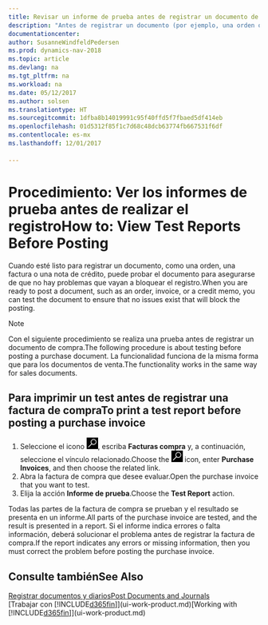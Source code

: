 ```yaml
---
title: Revisar un informe de prueba antes de registrar un documento de venta o de compra
description: "Antes de registrar un documento (por ejemplo, una orden o una nota de crédito), puede probarlo y revisarlo para comprobar si hay errores que puedan bloquear el registro."
documentationcenter: 
author: SusanneWindfeldPedersen
ms.prod: dynamics-nav-2018
ms.topic: article
ms.devlang: na
ms.tgt_pltfrm: na
ms.workload: na
ms.date: 05/12/2017
ms.author: solsen
ms.translationtype: HT
ms.sourcegitcommit: 1dfba8b14019991c95f40ffd5f7fbaed5df414eb
ms.openlocfilehash: 01d5312f85f1c7d68c48dcb63774fb667531f6df
ms.contentlocale: es-mx
ms.lasthandoff: 12/01/2017

---
```

# <a name="how-to-view-test-reports-before-posting"></a><span data-ttu-id="fe5c9-103">Procedimiento: Ver los informes de prueba antes de realizar el registro</span><span class="sxs-lookup"><span data-stu-id="fe5c9-103">How to: View Test Reports Before Posting</span></span>
<span data-ttu-id="fe5c9-104">Cuando esté listo para registrar un documento, como una orden, una factura o una nota de crédito, puede probar el documento para asegurarse de que no hay problemas que vayan a bloquear el registro.</span><span class="sxs-lookup"><span data-stu-id="fe5c9-104">When you are ready to post a document, such as an order, invoice, or a credit memo, you can test the document to ensure that no issues exist that will block the posting.</span></span>

> [!NOTE]  
>   <span data-ttu-id="fe5c9-105">Con el siguiente procedimiento se realiza una prueba antes de registrar un documento de compra.</span><span class="sxs-lookup"><span data-stu-id="fe5c9-105">The following procedure is about testing before posting a purchase document.</span></span> <span data-ttu-id="fe5c9-106">La funcionalidad funciona de la misma forma que para los documentos de venta.</span><span class="sxs-lookup"><span data-stu-id="fe5c9-106">The functionality works in the same way for sales documents.</span></span>

## <a name="to-print-a-test-report-before-posting-a-purchase-invoice"></a><span data-ttu-id="fe5c9-107">Para imprimir un test antes de registrar una factura de compra</span><span class="sxs-lookup"><span data-stu-id="fe5c9-107">To print a test report before posting a purchase invoice</span></span>
1. <span data-ttu-id="fe5c9-108">Seleccione el icono ![Buscar página o informe](media/ui-search/search_small.png "icono Buscar página o informe"), escriba **Facturas compra** y, a continuación, seleccione el vínculo relacionado.</span><span class="sxs-lookup"><span data-stu-id="fe5c9-108">Choose the ![Search for Page or Report](media/ui-search/search_small.png "Search for Page or Report icon") icon, enter **Purchase Invoices**, and then choose the related link.</span></span>
2. <span data-ttu-id="fe5c9-109">Abra la factura de compra que desee evaluar.</span><span class="sxs-lookup"><span data-stu-id="fe5c9-109">Open the purchase invoice that you want to test.</span></span>
3. <span data-ttu-id="fe5c9-110">Elija la acción **Informe de prueba**.</span><span class="sxs-lookup"><span data-stu-id="fe5c9-110">Choose the **Test Report** action.</span></span>  

<span data-ttu-id="fe5c9-111">Todas las partes de la factura de compra se prueban y el resultado se presenta en un informe.</span><span class="sxs-lookup"><span data-stu-id="fe5c9-111">All parts of the purchase invoice are tested, and the result is presented in a report.</span></span> <span data-ttu-id="fe5c9-112">Si el informe indica errores o falta información, deberá solucionar el problema antes de registrar la factura de compra.</span><span class="sxs-lookup"><span data-stu-id="fe5c9-112">If the report indicates any errors or missing information, then you must correct the problem before posting the purchase invoice.</span></span>

## <a name="see-also"></a><span data-ttu-id="fe5c9-113">Consulte también</span><span class="sxs-lookup"><span data-stu-id="fe5c9-113">See Also</span></span>
[<span data-ttu-id="fe5c9-114">Registrar documentos y diarios</span><span class="sxs-lookup"><span data-stu-id="fe5c9-114">Post Documents and Journals</span></span>](ui-post-documents-journals.md)  
<span data-ttu-id="fe5c9-115">[Trabajar con [!INCLUDE[d365fin](includes/d365fin_md.md)]](ui-work-product.md)</span><span class="sxs-lookup"><span data-stu-id="fe5c9-115">[Working with [!INCLUDE[d365fin](includes/d365fin_md.md)]](ui-work-product.md)</span></span>


